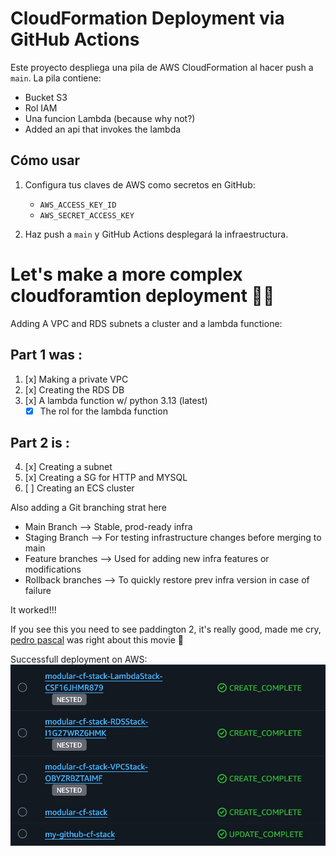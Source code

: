# CloudFormation Deployment via GitHub Actions

Este proyecto despliega una pila de AWS CloudFormation al hacer push a `main`. La pila contiene:
- Bucket S3
- Rol IAM
- Una funcion Lambda (because why not?)
- Added an api that invokes the lambda

## Cómo usar

1. Configura tus claves de AWS como secretos en GitHub:
   - `AWS_ACCESS_KEY_ID`
   - `AWS_SECRET_ACCESS_KEY`

2. Haz push a `main` y GitHub Actions desplegará la infraestructura.

# Let's make a more complex cloudforamtion deployment 👨‍💻

Adding A VPC and RDS subnets a cluster and a lambda functione:

## Part 1 was :
1. [x] Making a private VPC 
2. [x] Creating the RDS DB 
3. [x] A lambda function w/ python 3.13 (latest)
   * [x] The rol for the lambda function

## Part 2 is :
 
4. [x] Creating a subnet
5. [x] Creating a SG for HTTP and MYSQL
6. [ ] Creating an ECS cluster

Also adding a Git branching strat here
* Main Branch --> Stable, prod-ready infra
* Staging Branch --> For testing infrastructure changes before merging to main
* Feature branches --> Used for adding new infra features or modifications
* Rollback branches --> To quickly restore prev infra version in case of failure

It worked!!!

If you see this you need to see paddington 2, it's really good, made me cry, [pedro pascal](https://www.youtube.com/watch?v=xEckT94M7qg) was right about this movie 🥹

Successfull deployment on AWS: 
![if you are seeing this the picture ain't working my guy](/pictures/successfull-deployment.jpeg)
